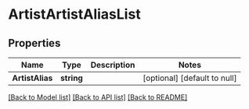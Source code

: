# ArtistArtistAliasList

## Properties
Name | Type | Description | Notes
------------ | ------------- | ------------- | -------------
**ArtistAlias** | **string** |  | [optional] [default to null]

[[Back to Model list]](../README.md#documentation-for-models) [[Back to API list]](../README.md#documentation-for-api-endpoints) [[Back to README]](../README.md)


